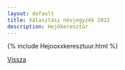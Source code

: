 ```yaml
---
layout: default
title: Választási névjegyzék 2022
description: Hejőkeresztúr
---
```


{% include Hejooxxkeresztuur.html %}

[Vissza](./)
